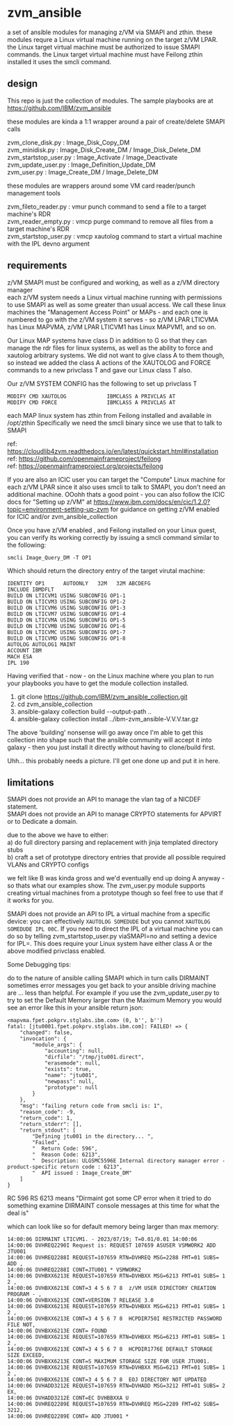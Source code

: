 # zvm_ansible
a set of ansible modules for managing z/VM via SMAPI and zthin. 
these modules requre a Linux virtual machine running on the target z/VM LPAR. 
the Linux target virtual machine must be authorized to issue SMAPI commands. 
the Linux target virtual machine must have Feilong zthin installed it uses the smcli command.  

## design

This repo is just the collection of modules. The sample playbooks are at https://github.com/IBM/zvm_ansible

these modules are kinda a 1:1 wrapper around a pair of create/delete SMAPI calls

zvm_clone_disk.py : Image_Disk_Copy_DM  
zvm_minidisk.py : Image_Disk_Create_DM / Image_Disk_Delete_DM  
zvm_startstop_user.py : Image_Activate / Image_Deactivate  
zvm_update_user.py : Image_Definition_Update_DM  
zvm_user.py : Image_Create_DM / Image_Delete_DM  

these modules are wrappers around some VM card reader/punch management tools 

zvm_fileto_reader.py : vmur punch command to send a file to a target machine's RDR  
zvm_reader_empty.py : vmcp purge command to remove all files from a target machine's RDR  
zvm_startstop_user.py : vmcp xautolog command to start a virtual machine with the IPL devno argument  

## requirements
z/VM SMAPI must be configured and working, as well as a z/VM directory manager  
each z/VM system needs a Linux virtual machine running with permissions to use SMAPI as well as some greater than usual access. We call these linux machines the "Management Access Point" or MAPs - and each one is numbered to go with the z/VM system it serves - so z/VM LPAR LTICVMA has Linux MAPVMA, z/VM LPAR LTICVM1 has Linux MAPVM1, and so on. 

Our Linux MAP systems have class D in addition to G so that they can manage the rdr files for linux systems, as well as the ability to force and xautolog arbitrary systems. We did not want to give class A to them though, so instead we added the class A actions of the XAUTOLOG and FORCE commands to a new privclass T and gave our Linux class T also. 

Our z/VM SYSTEM CONFIG has the following to set up privclass T

    MODIFY CMD XAUTOLOG             IBMCLASS A PRIVCLAS AT
    MODIFY CMD FORCE                IBMCLASS A PRIVCLAS AT

each MAP linux system has zthin from Feilong installed and available in /opt/zthin
Specifically we need the smcli binary since we use that to talk to SMAPI

ref: https://cloudlib4zvm.readthedocs.io/en/latest/quickstart.html#installation  
ref: https://github.com/openmainframeproject/feilong  
ref: https://openmainframeproject.org/projects/feilong  

If you are also an ICIC user you can target the "Compute" Linux machine for each z/VM LPAR since it also uses smcli to talk to SMAPI, you don't need an additional machine. OOohh thats a good point - you can also follow the ICIC docs for "Setting up z/VM" at https://www.ibm.com/docs/en/cic/1.2.0?topic=environment-setting-up-zvm for guidance on getting z/VM enabled for ICIC and/or zvm_ansible_collection 

Once you have z/VM enabled , and Feilong installed on your Linux guest, you can verify its working correctly by issuing a smcli command similar to the following:

```
smcli Image_Query_DM -T OP1
```

Which should return the directory entry of the target virutal machine: 

```
IDENTITY OP1      AUTOONLY   32M   32M ABCDEFG
INCLUDE IBMDFLT
BUILD ON LTICVM1 USING SUBCONFIG OP1-1
BUILD ON LTICVM3 USING SUBCONFIG OP1-2
BUILD ON LTICVM6 USING SUBCONFIG OP1-3
BUILD ON LTICVM7 USING SUBCONFIG OP1-4
BUILD ON LTICVMA USING SUBCONFIG OP1-5
BUILD ON LTICVMB USING SUBCONFIG OP1-6
BUILD ON LTICVMC USING SUBCONFIG OP1-7
BUILD ON LTICVMD USING SUBCONFIG OP1-8
AUTOLOG AUTOLOG1 MAINT
ACCOUNT IBM
MACH ESA
IPL 190
```

Having verified that - now - on the Linux machine where you plan to run your playbooks you have to get the module collection installed.  

1. git clone https://github.com/IBM/zvm_ansible_collection.git
2. cd zvm_ansible_collection
3. ansible-galaxy collection build --output-path ..
4. ansible-galaxy collection install ../ibm-zvm_ansible-V.V.V.tar.gz

The above 'building' nonsense will go away once I'm able to get this collection into shape such that the ansible community will accept it into galaxy - then you just install it directly without having to clone/build first. 

Uhh... this probably needs a picture. I'll get one done up and put it in here. 



## limitations

SMAPI does not provide an API to manage the vlan tag of a NICDEF statement.  
SMAPI does not provide an API to manage CRYPTO statements for APVIRT or to Dedicate a domain. 

due to the above we have to either:  
a) do full directory parsing and replacement with jinja templated directory stubs   
b) craft a set of prototype directory entries that provide all possible required VLANs and CRYPTO configs     

we felt like B was kinda gross and we'd eventually end up doing A anyway - so thats what our examples show. The zvm_user.py module supports creating virtual machines from a prototype though so feel free to use that if it works for you. 

SMAPI does not provide an API to IPL a virtual machine from a specific device: you can effectively `XAUTOLOG SOMEDUDE` but you cannot `XAUTOLOG SOMEDUDE IPL 00C`. If you need to direct the IPL of a virtual machine you can do so by telling zvm_startstop_user.py viaSMAPI=no and setting a device for IPL=<dev>. This does require your Linux system have either class A or the above modified privclass enabled.


Some Debugging tips: 

do to the nature of ansible calling SMAPI which in turn calls DIRMAINT sometimes error messages you get back to your ansible driving machine are ... less than helpful.  For example if you use the zvm_update_user.py to try to set the Default Memory larger than the Maximum Memory you would see an error like this in your ansible return json: 

    <mapvma.fpet.pokprv.stglabs.ibm.com> (0, b'', b'')
    fatal: [jtu0001.fpet.pokprv.stglabs.ibm.com]: FAILED! => {
        "changed": false,
        "invocation": {
            "module_args": {
                "accounting": null,
                "dirfile": "/tmp/jtu001.direct",
                "erasemode": null,
                "exists": true,
                "name": "jtu001",
                "newpass": null,
                "prototype": null
            }
        },
        "msg": "failing return code from smcli is: 1",
        "reason_code": -9,
        "return_code": 1,
        "return_stderr": [],
        "return_stdout": [
            "Defining jtu001 in the directory... ",
            "Failed",
            "  Return Code: 596",
            "  Reason Code: 6213",
            "  Description: ULGSMC5596E Internal directory manager error - product-specific return code : 6213",
            "  API issued : Image_Create_DM"
        ]
    }

RC 596 RS 6213 means "Dirmaint got some CP error when it tried to do something examine DIRMAINT console messages at this time for what the deal is" 

which can look like so for default memory being larger than max memory:

    14:00:06 DIRMAINT LTICVM1. - 2023/07/19; T=0.01/0.01 14:00:06
    14:00:06 DVHREQ2290I Request is: REQUEST 107659 ASUSER VSMWORK2 ADD JTU001
    14:00:06 DVHREQ2288I REQUEST=107659 RTN=DVHREQ MSG=2288 FMT=01 SUBS= ADD ,
    14:00:06 DVHREQ2288I CONT=JTU001 * VSMWORK2
    14:00:06 DVHBXX6213E REQUEST=107659 RTN=DVHBXX MSG=6213 FMT=01 SUBS= 1 2 ,
    14:00:06 DVHBXX6213E CONT=3 4 5 6 7 8  z/VM USER DIRECTORY CREATION PROGRAM - ,
    14:00:06 DVHBXX6213E CONT=VERSION 7 RELEASE 3.0
    14:00:06 DVHBXX6213E REQUEST=107659 RTN=DVHBXX MSG=6213 FMT=01 SUBS= 1 2 ,
    14:00:06 DVHBXX6213E CONT=3 4 5 6 7 8  HCPDIR750I RESTRICTED PASSWORD FILE NOT,
    14:00:06 DVHBXX6213E CONT= FOUND
    14:00:06 DVHBXX6213E REQUEST=107659 RTN=DVHBXX MSG=6213 FMT=01 SUBS= 1 2 ,
    14:00:06 DVHBXX6213E CONT=3 4 5 6 7 8  HCPDIR1776E DEFAULT STORAGE SIZE EXCEED,
    14:00:06 DVHBXX6213E CONT=S MAXIMUM STORAGE SIZE FOR USER JTU001.
    14:00:06 DVHBXX6213E REQUEST=107659 RTN=DVHBXX MSG=6213 FMT=01 SUBS= 1 2 ,
    14:00:06 DVHBXX6213E CONT=3 4 5 6 7 8  EOJ DIRECTORY NOT UPDATED
    14:00:06 DVHADD3212E REQUEST=107659 RTN=DVHADD MSG=3212 FMT=01 SUBS= 2 EX,
    14:00:06 DVHADD3212E CONT=EC DVHBBXXA U
    14:00:06 DVHREQ2289E REQUEST=107659 RTN=DVHREQ MSG=2289 FMT=02 SUBS= 3212,
    14:00:06 DVHREQ2289E CONT= ADD JTU001 *
    
